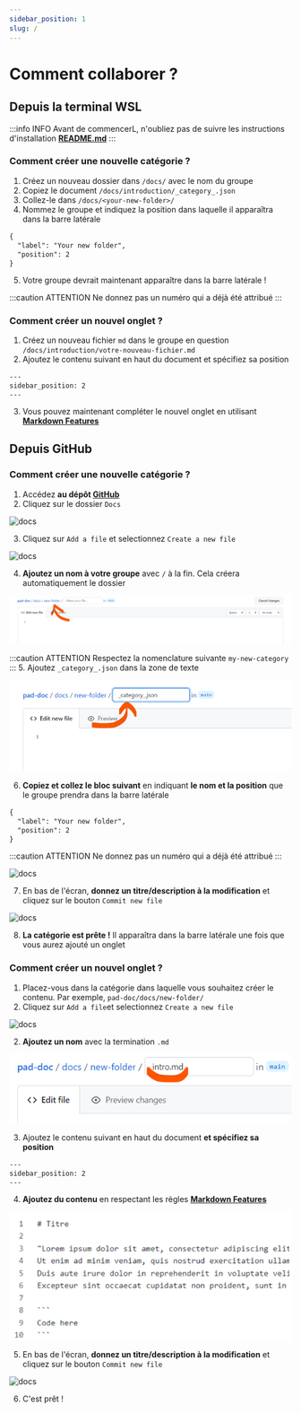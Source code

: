 ```yaml
---
sidebar_position: 1
slug: /
---
```

# Comment collaborer ?

## Depuis la terminal WSL

:::info INFO
Avant de commencerL, n'oubliez pas de suivre les instructions d'installation **[README.md](https://github.com/e-PSHAD/pad-doc)**
:::

### Comment créer une nouvelle catégorie ?

1. Créez un nouveau dossier dans `/docs/` avec le nom du groupe
2. Copiez le document `/docs/introduction/_category_.json`
3. Collez-le dans `/docs/<your-new-folder>/`
4. Nommez le groupe et indiquez la position dans laquelle il apparaîtra dans la barre latérale
```
{
  "label": "Your new folder",
  "position": 2
}
```
5. Votre groupe devrait maintenant apparaître dans la barre latérale !

:::caution ATTENTION
Ne donnez pas un numéro qui a déjà été attribué
:::


### Comment créer un nouvel onglet ?

1. Créez un nouveau fichier `md` dans le groupe en question `/docs/introduction/votre-nouveau-fichier.md`
2. Ajoutez le contenu suivant en haut du document et spécifiez sa position
```
---
sidebar_position: 2
---
```
3. Vous pouvez maintenant compléter le nouvel onglet en utilisant **[Markdown Features](https://docusaurus.io/docs/next/markdown-features)**

## Depuis GitHub

### Comment créer une nouvelle catégorie ?

1. Accédez **au dépôt [GitHub](https://github.com/e-PSHAD/pad-doc)**
2. Cliquez sur le dossier `Docs`

![docs](/img/tutorial-how-to-collaborate/docs.png)

3. Cliquez sur `Add a file` et selectionnez `Create a new file`

![docs](/img/tutorial-how-to-collaborate/create-new-file.png)

4. **Ajoutez un nom à votre groupe** avec `/` à la fin. Cela créera automatiquement le dossier

![docs](/img/tutorial-how-to-collaborate/automatique-creation.png)

:::caution ATTENTION
Respectez la nomenclature suivante `my-new-category`
:::
5. Ajoutez `_category_.json` dans la zone de texte

![docs](/img/tutorial-how-to-collaborate/category-json.png)

6. **Copiez et collez le bloc suivant** en indiquant **le nom et la position** que le groupe prendra dans la barre latérale
```
{
  "label": "Your new folder",
  "position": 2
}
```

:::caution ATTENTION
Ne donnez pas un numéro qui a déjà été attribué
:::

![docs](/img/tutorial-how-to-collaborate/complete-category-json.png)

7. En bas de l'écran, **donnez un titre/description à la modification** et cliquez sur le bouton `Commit new file`

![docs](/img/tutorial-how-to-collaborate/new-commit.png)

8. **La catégorie est prête !** Il apparaîtra dans la barre latérale une fois que vous aurez ajouté un onglet


### Comment créer un nouvel onglet ?

1. Placez-vous dans la catégorie dans laquelle vous souhaitez créer le contenu. Par exemple, `pad-doc/docs/new-folder/`
2. Cliquez sur `Add a file`et selectionnez `Create a new file`

![docs](/img/tutorial-how-to-collaborate/create-new-file.png)

2. **Ajoutez un nom** avec la termination `.md`

![docs](/img/tutorial-how-to-collaborate/intro-md.png)

3. Ajoutez le contenu suivant en haut du document **et spécifiez sa position**
```
---
sidebar_position: 2
---
```

4. **Ajoutez du contenu** en respectant les règles **[Markdown Features](https://docusaurus.io/docs/next/markdown-features)**

![docs](/img/tutorial-how-to-collaborate/create-content.png)

5. En bas de l'écran, **donnez un titre/description à la modification** et cliquez sur le bouton `Commit new file`

![docs](/img/tutorial-how-to-collaborate/commit-tab.png)

6. C'est prêt ! 